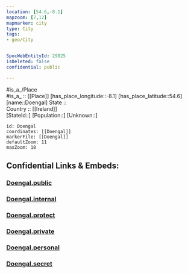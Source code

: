 ```yaml
---
location: [54.6,-8.1] 
mapzoom: [7,12] 
mapmarker: city 
type: City
tags:
- geo/City


SpocWebEntityId: 29825
isDeleted: false
confidential: public

---
```

#is_a_/Place  
#is_a_ :: [[Place]] 
[has_place_longitude::-8.1] 
[has_place_latitude::54.6] 
[name::Doengal] 
State ::  
Country :: [[Ireland]]  
[StateId::] 
[Population::] 
[Unknown::] 


```leaflet
id: Doengal
coordinates: [[Doengal]] 
markerFile: [[Doengal]] 
defaultZoom: 11 
maxZoom: 18
```


## Confidential Links & Embeds: 

### [Doengal.public](/_public/\Earth\Continent\Europe\Europe~North\Ireland\Ireland,Provinces\Ulster\Donegal\CityDoengal.public.md) 

### [Doengal.internal](/_internal/\Earth\Continent\Europe\Europe~North\Ireland\Ireland,Provinces\Ulster\Donegal\CityDoengal.internal.md) 

### [Doengal.protect](/_protect/\Earth\Continent\Europe\Europe~North\Ireland\Ireland,Provinces\Ulster\Donegal\CityDoengal.protect.md) 

### [Doengal.private](/_private/\Earth\Continent\Europe\Europe~North\Ireland\Ireland,Provinces\Ulster\Donegal\CityDoengal.private.md) 

### [Doengal.personal](/_personal/\Earth\Continent\Europe\Europe~North\Ireland\Ireland,Provinces\Ulster\Donegal\CityDoengal.personal.md) 

### [Doengal.secret](/_secret/\Earth\Continent\Europe\Europe~North\Ireland\Ireland,Provinces\Ulster\Donegal\CityDoengal.secret.md)

